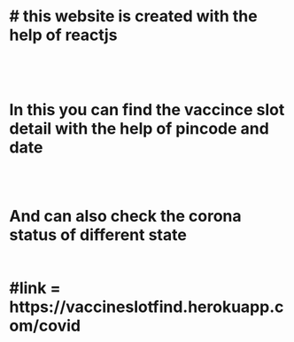 <h1> # this website is created with the help of reactjs<h1/>
<br/>
<p>In this you can find the vaccince slot detail with the help of pincode and date </p>
  <br/>
<p>And can also check the corona status of different state</p>
 <br/>
#link = https://vaccineslotfind.herokuapp.com/covid

